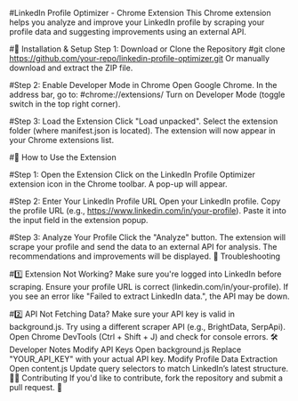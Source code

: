 #LinkedIn Profile Optimizer - Chrome Extension
This Chrome extension helps you analyze and improve your LinkedIn profile by scraping your profile data and suggesting improvements using an external API.

#📌 Installation & Setup
Step 1: Download or Clone the Repository
#git clone https://github.com/your-repo/linkedin-profile-optimizer.git
Or manually download and extract the ZIP file.

#Step 2: Enable Developer Mode in Chrome
Open Google Chrome.
In the address bar, go to:
#chrome://extensions/
Turn on Developer Mode (toggle switch in the top right corner).

#Step 3: Load the Extension
Click "Load unpacked".
Select the extension folder (where manifest.json is located).
The extension will now appear in your Chrome extensions list.

#🚀 How to Use the Extension

#Step 1: Open the Extension
Click on the LinkedIn Profile Optimizer extension icon in the Chrome toolbar.
A pop-up will appear.

#Step 2: Enter Your LinkedIn Profile URL
Open your LinkedIn profile.
Copy the profile URL (e.g., https://www.linkedin.com/in/your-profile).
Paste it into the input field in the extension popup.

#Step 3: Analyze Your Profile
Click the "Analyze" button.
The extension will scrape your profile and send the data to an external API for analysis.
The recommendations and improvements will be displayed.
🔧 Troubleshooting

#1️⃣ Extension Not Working?
Make sure you're logged into LinkedIn before scraping.
Ensure your profile URL is correct (linkedin.com/in/your-profile).
If you see an error like "Failed to extract LinkedIn data.", the API may be down.

#2️⃣ API Not Fetching Data?
Make sure your API key is valid in background.js.
Try using a different scraper API (e.g., BrightData, SerpApi).
Open Chrome DevTools (Ctrl + Shift + J) and check for console errors.
🛠️ Developer Notes
Modify API Keys
Open background.js
Replace "YOUR_API_KEY" with your actual API key.
Modify Profile Data Extraction
Open content.js
Update query selectors to match LinkedIn’s latest structure.
👨‍💻 Contributing
If you'd like to contribute, fork the repository and submit a pull request. 🚀
